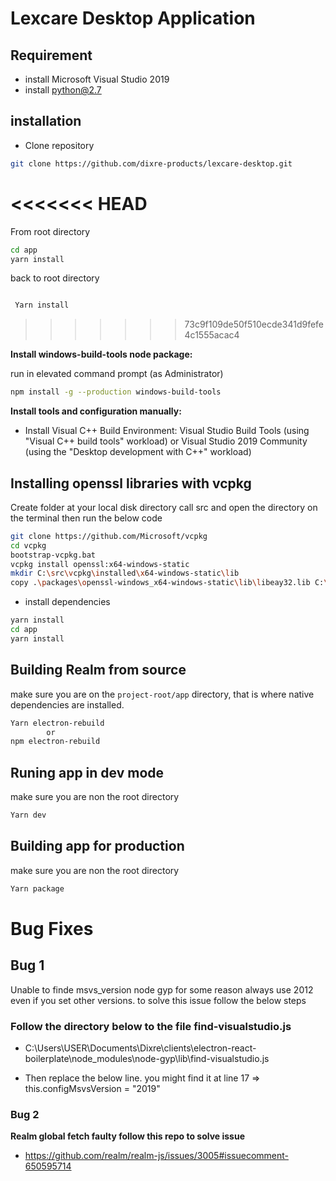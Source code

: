 
# Lexcare Desktop Application

## Requirement

- install Microsoft Visual Studio 2019
- install python@2.7


## installation
- Clone repository

```bash
git clone https://github.com/dixre-products/lexcare-desktop.git
```


<<<<<<< HEAD
=======
From root directory

```bash
cd app 
yarn install
```
back to root directory 

```bash

 Yarn install

```
>>>>>>> 73c9f109de50f510ecde341d9fefe4c1555acac4

**Install windows-build-tools node package:**

run in elevated command prompt (as Administrator)

```bash
npm install -g --production windows-build-tools
```

**Install tools and configuration manually:**
- Install Visual C++ Build Environment: Visual Studio Build Tools (using "Visual C++ build tools" workload) or Visual Studio 2019 Community (using the "Desktop development with C++" workload)


## Installing openssl libraries with vcpkg

Create folder at your local disk directory call src and open the directory on the terminal then run the below code

```bash
git clone https://github.com/Microsoft/vcpkg
cd vcpkg
bootstrap-vcpkg.bat
vcpkg install openssl:x64-windows-static
mkdir C:\src\vcpkg\installed\x64-windows-static\lib
copy .\packages\openssl-windows_x64-windows-static\lib\libeay32.lib C:\src\vcpkg\installed\x64-windows-static\lib\
```

- install dependencies

```bash
yarn install
cd app 
yarn install
```

## Building Realm from source

make sure you are on the `project-root/app` directory, that is where native dependencies are installed.

```bash
Yarn electron-rebuild 
        or 
npm electron-rebuild
```

## Runing app in dev mode
make sure you are non the root directory
```bash
Yarn dev
```

## Building app for production
make sure you are non the root directory
```bash
Yarn package
```


# Bug Fixes
 
## Bug 1 

Unable to finde msvs_version node gyp for some reason always use 2012 even if you set other versions. to  solve this issue follow  the below steps

 ### Follow the directory below to the file  find-visualstudio.js

- C:\Users\USER\Documents\Dixre\clients\electron-react-boilerplate\node_modules\node-gyp\lib\find-visualstudio.js

- Then replace the below line. you might find it at line 17 => this.configMsvsVersion = "2019"




### Bug 2

**Realm global fetch faulty follow this repo to solve issue**

- https://github.com/realm/realm-js/issues/3005#issuecomment-650595714

